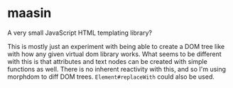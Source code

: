 # maasin
A very small JavaScript HTML templating library?

This is mostly just an experiment with being able to create a DOM tree like with how any given virtual dom library works. What seems to be different with this is that attributes and text nodes can be created with simple functions as well. There is no inherent reactivity with this, and so I'm using morphdom to diff DOM trees. `Element#replaceWith` could also be used.